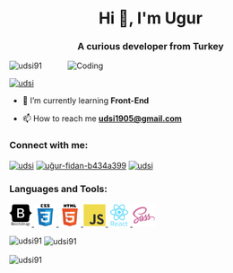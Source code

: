 <h1 align="center">Hi 👋, I'm Ugur</h1>
<h3 align="center">A curious developer from Turkey</h3>
<img align="right" alt="Coding" width="400" src="https://miro.medium.com/max/1400/0*C-cPP9D2MIyeexAT.gif">

<p align="left"> <img src="https://komarev.com/ghpvc/?username=udsi91&label=Profile%20views&color=0e75b6&style=flat" alt="udsi91" /> </p>

<p align="left"> <a href="https://twitter.com/udsi" target="blank"><img src="https://img.shields.io/twitter/follow/udsi?logo=twitter&style=for-the-badge" alt="udsi" /></a> </p>

- 🌱 I’m currently learning **Front-End**

- 📫 How to reach me **udsi1905@gmail.com**

<h3 align="left">Connect with me:</h3>
<p align="left">
<a href="https://twitter.com/udsi" target="blank"><img align="center" src="https://raw.githubusercontent.com/rahuldkjain/github-profile-readme-generator/master/src/images/icons/Social/twitter.svg" alt="udsi" height="30" width="40" /></a>
<a href="https://linkedin.com/in/uğur-fidan-b434a399" target="blank"><img align="center" src="https://raw.githubusercontent.com/rahuldkjain/github-profile-readme-generator/master/src/images/icons/Social/linked-in-alt.svg" alt="uğur-fidan-b434a399" height="30" width="40" /></a>
<a href="https://instagram.com/udsi" target="blank"><img align="center" src="https://raw.githubusercontent.com/rahuldkjain/github-profile-readme-generator/master/src/images/icons/Social/instagram.svg" alt="udsi" height="30" width="40" /></a>
</p>

<h3 align="left">Languages and Tools:</h3>
<p align="left"> <a href="https://getbootstrap.com" target="_blank" rel="noreferrer"> <img src="https://raw.githubusercontent.com/devicons/devicon/master/icons/bootstrap/bootstrap-plain-wordmark.svg" alt="bootstrap" width="40" height="40"/> </a> <a href="https://www.w3schools.com/css/" target="_blank" rel="noreferrer"> <img src="https://raw.githubusercontent.com/devicons/devicon/master/icons/css3/css3-original-wordmark.svg" alt="css3" width="40" height="40"/> </a> <a href="https://www.w3.org/html/" target="_blank" rel="noreferrer"> <img src="https://raw.githubusercontent.com/devicons/devicon/master/icons/html5/html5-original-wordmark.svg" alt="html5" width="40" height="40"/> </a> <a href="https://developer.mozilla.org/en-US/docs/Web/JavaScript" target="_blank" rel="noreferrer"> <img src="https://raw.githubusercontent.com/devicons/devicon/master/icons/javascript/javascript-original.svg" alt="javascript" width="40" height="40"/> </a> <a href="https://reactjs.org/" target="_blank" rel="noreferrer"> <img src="https://raw.githubusercontent.com/devicons/devicon/master/icons/react/react-original-wordmark.svg" alt="react" width="40" height="40"/> </a> <a href="https://sass-lang.com" target="_blank" rel="noreferrer"> <img src="https://raw.githubusercontent.com/devicons/devicon/master/icons/sass/sass-original.svg" alt="sass" width="40" height="40"/> </a> </p>

<p><img align="left" src="https://github-readme-stats.vercel.app/api/top-langs?username=udsi91&show_icons=true&locale=en&layout=compact" alt="udsi91" /></p>

<p>&nbsp;<img align="center" src="https://github-readme-stats.vercel.app/api?username=udsi91&show_icons=true&locale=en" alt="udsi91" /></p>

<p><img align="center" src="https://github-readme-streak-stats.herokuapp.com/?user=udsi91&" alt="udsi91" /></p>

